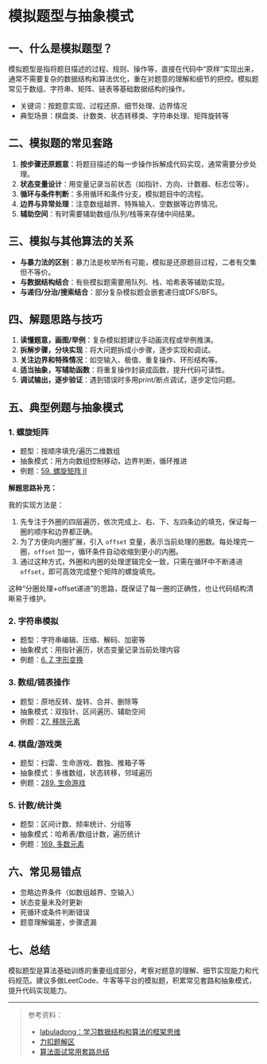 # 模拟题型与抽象模式

## 一、什么是模拟题型？

模拟题型是指将题目描述的过程、规则、操作等，直接在代码中“原样”实现出来，通常不需要复杂的数据结构和算法优化，重在对题意的理解和细节的把控。模拟题常见于数组、字符串、矩阵、链表等基础数据结构的操作。

- 关键词：按题意实现、过程还原、细节处理、边界情况
- 典型场景：棋盘类、计数类、状态转移类、字符串处理、矩阵旋转等

## 二、模拟题的常见套路

1. **按步骤还原题意**：将题目描述的每一步操作拆解成代码实现，通常需要分步处理。
2. **状态变量设计**：用变量记录当前状态（如指针、方向、计数器、标志位等）。
3. **循环与条件判断**：多用循环和条件分支，模拟题目中的流程。
4. **边界与异常处理**：注意数组越界、特殊输入、空数据等边界情况。
5. **辅助空间**：有时需要辅助数组/队列/栈等来存储中间结果。

## 三、模拟与其他算法的关系

- **与暴力法的区别**：暴力法是枚举所有可能，模拟是还原题目过程，二者有交集但不等价。
- **与数据结构结合**：有些模拟题需要用队列、栈、哈希表等辅助实现。
- **与递归/分治/搜索结合**：部分复杂模拟题会嵌套递归或DFS/BFS。

## 四、解题思路与技巧

1. **读懂题意，画图/举例**：复杂模拟题建议手动画流程或举例推演。
2. **拆解步骤，分块实现**：将大问题拆成小步骤，逐步实现和调试。
3. **关注边界和特殊情况**：如空输入、极值、重复操作、环形结构等。
4. **适当抽象，写辅助函数**：将重复操作封装成函数，提升代码可读性。
5. **调试输出，逐步验证**：遇到错误时多用print/断点调试，逐步定位问题。

## 五、典型例题与抽象模式

### 1. 螺旋矩阵
- 题型：按顺序填充/遍历二维数组
- 抽象模式：用方向数组控制移动，边界判断，循环推进
- 例题：[59. 螺旋矩阵 II](https://leetcode.cn/problems/spiral-matrix-ii/)

**解题思路补充：**

我的实现方法是：
1. 先专注于外圈的四层遍历，依次完成上、右、下、左四条边的填充，保证每一圈的顺序和边界都正确。
2. 为了方便向内圈扩展，引入 `offset` 变量，表示当前处理的圈数。每处理完一圈，`offset` 加一，循环条件自动收缩到更小的内圈。
3. 通过这种方式，外圈和内圈的处理逻辑完全一致，只需在循环中不断递进 `offset`，即可高效完成整个矩阵的螺旋填充。

这种“分圈处理+offset递进”的思路，既保证了每一圈的正确性，也让代码结构清晰易于维护。

### 2. 字符串模拟
- 题型：字符串编辑、压缩、解码、加密等
- 抽象模式：用指针遍历，状态变量记录当前处理内容
- 例题：[6. Z 字形变换](https://leetcode.cn/problems/zigzag-conversion/)

### 3. 数组/链表操作
- 题型：原地反转、旋转、合并、删除等
- 抽象模式：双指针、区间遍历、辅助空间
- 例题：[27. 移除元素](https://leetcode.cn/problems/remove-element/)

### 4. 棋盘/游戏类
- 题型：扫雷、生命游戏、数独、推箱子等
- 抽象模式：多维数组，状态转移，邻域遍历
- 例题：[289. 生命游戏](https://leetcode.cn/problems/game-of-life/)

### 5. 计数/统计类
- 题型：区间计数、频率统计、分组等
- 抽象模式：哈希表/数组计数，遍历统计
- 例题：[169. 多数元素](https://leetcode.cn/problems/majority-element/)

## 六、常见易错点

- 忽略边界条件（如数组越界、空输入）
- 状态变量未及时更新
- 死循环或条件判断错误
- 题意理解偏差，步骤遗漏

## 七、总结

模拟题型是算法基础训练的重要组成部分，考察对题意的理解、细节实现能力和代码规范。建议多做LeetCode、牛客等平台的模拟题，积累常见套路和抽象模式，提升代码实现能力。

---

> 参考资料：
> - [labuladong：学习数据结构和算法的框架思维](https://labuladong.online/algo/essential-technique/algorithm-summary/)
> - [力扣题解区](https://leetcode.cn/problemset/all/)
> - [算法面试常用套路总结](https://github.com/zdong1995/Algorithm-Patterns)

